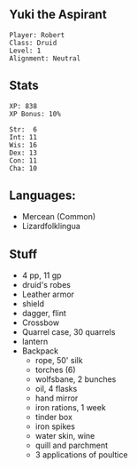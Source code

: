 
## Yuki the Aspirant

    Player: Robert
    Class: Druid
    Level: 1
    Alignment: Neutral

## Stats

    XP: 838
    XP Bonus: 10%

    Str:  6
    Int: 11
    Wis: 16
    Dex: 13
    Con: 11
    Cha: 10

## Languages:

- Mercean (Common)
- Lizardfolklingua

## Stuff

* 4 pp, 11 gp
* druid's robes
* Leather armor
* shield
* dagger, flint
* Crossbow
* Quarrel case, 30 quarrels
* lantern
* Backpack
  * rope, 50' silk
  * torches (6)
  * wolfsbane, 2 bunches
  * oil, 4 flasks
  * hand mirror
  * iron rations, 1 week
  * tinder box
  * iron spikes
  * water skin, wine
  * quill and parchment
  * 3 applications of poultice
